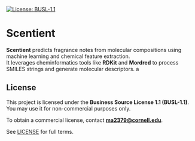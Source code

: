 [![License: BUSL-1.1](https://img.shields.io/badge/license-BUSL--1.1-blue.svg)](./LICENSE)
# Scentient
**Scentient** predicts fragrance notes from molecular compositions using machine learning and chemical feature extraction.  
It leverages cheminformatics tools like **RDKit** and **Mordred** to process SMILES strings and generate molecular descriptors.
a
## License

This project is licensed under the **Business Source License 1.1 (BUSL-1.1)**.  
You may use it for non-commercial purposes only.

To obtain a commercial license, contact **ma2379@cornell.edu**.

See [LICENSE](./LICENSE) for full terms.
